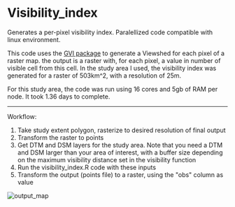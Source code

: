 # Visibility_index
Generates a per-pixel visibility index. Paralellized code compatible with linux environment. 

This code uses the [GVI package](https://github.com/STBrinkmann/GVI) to generate a Viewshed for each pixel of a raster map. the output is a raster with, for each pixel, a value in number of visible cell from this cell. In the study area I used, the visibility index was generated for a raster of 503km^2, with a resolution of 25m. 

For this study area, the code was run using 16 cores and 5gb of RAM per node. It took 1.36 days to complete. 

------

Workflow: 

1. Take study extent polygon, rasterize to desired resolution of final output
2. Transform the raster to points
3. Get DTM and DSM layers for the study area. Note that you need a DTM and DSM larger than your area of interest, with a buffer size depending on the maximum visibility distance set in the visibility function
4. Run the visibility_index.R code with these inputs
5. Transform the output (points file) to a raster, using the "obs" column as value

![output_map](https://github.com/NKulling/Visibility_index/blob/main/output_map.png)



